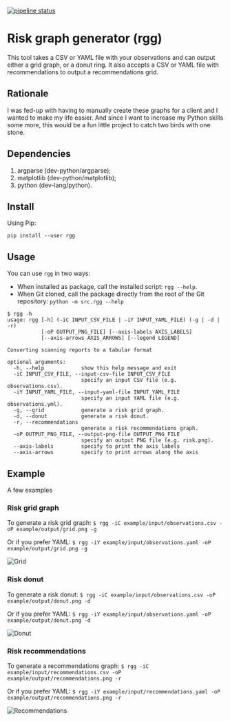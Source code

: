 [![pipeline status](https://gitlab.com/0bs1d1an/rgg/badges/master/pipeline.svg)](https://gitlab.com/0bs1d1an/rgg/commits/master)

# Risk graph generator (rgg)

This tool takes a CSV or YAML file with your observations and can output either a grid graph, or a donut ring.
It also accepts a CSV or YAML file with recommendations to output a recommendations grid.

## Rationale

I was fed-up with having to manually create these graphs for a client and I wanted to make my life easier.
And since I want to increase my Python skills some more, this would be a fun little project to catch two birds with one stone.

## Dependencies

1. argparse (dev-python/argparse);
2. matplotlib (dev-python/matplotlib);
3. python (dev-lang/python).

## Install

Using Pip:

`pip install --user rgg`

## Usage

You can use `rgg` in two ways:

* When installed as package, call the installed script: `rgg --help`.
* When Git cloned, call the package directly from the root of the Git repository: `python -m src.rgg --help`

```
$ rgg -h
usage: rgg [-h] (-iC INPUT_CSV_FILE | -iY INPUT_YAML_FILE) (-g | -d | -r)
           [-oP OUTPUT_PNG_FILE] [--axis-labels AXIS_LABELS]
           [--axis-arrows AXIS_ARROWS] [--legend LEGEND]

Converting scanning reports to a tabular format

optional arguments:
  -h, --help            show this help message and exit
  -iC INPUT_CSV_FILE, --input-csv-file INPUT_CSV_FILE
                        specify an input CSV file (e.g. observations.csv).
  -iY INPUT_YAML_FILE, --input-yaml-file INPUT_YAML_FILE
                        specify an input YAML file (e.g. observations.yml).
  -g, --grid            generate a risk grid graph.
  -d, --donut           generate a risk donut.
  -r, --recommendations
                        generate a risk recommendations graph.
  -oP OUTPUT_PNG_FILE, --output-png-file OUTPUT_PNG_FILE
                        specify an output PNG file (e.g. risk.png).
  --axis-labels         specify to print the axis labels
  --axis-arrows         specify to print arrows along the axis
```

## Example

A few examples

### Risk grid graph

To generate a risk grid graph: `$ rgg -iC example/input/observations.csv -oP example/output/grid.png -g`

Or if you prefer YAML: `$ rgg -iY example/input/observations.yaml -oP example/output/grid.png -g`

![Grid](example/output/grid.png)

### Risk donut

To generate a risk donut: `$ rgg -iC example/input/observations.csv -oP example/output/donut.png -d`

Or if you prefer YAML: `$ rgg -iY example/input/observations.yaml -oP example/output/donut.png -d`

![Donut](example/output/donut.png)

### Risk recommendations

To generate a recommendations graph: `$ rgg -iC example/input/recommendations.csv -oP example/output/recommendations.png -r`

Or if you prefer YAML: `$ rgg -iY example/input/recommendations.yaml -oP example/output/recommendations.png -r`

![Recommendations](example/output/recommendations.png)
